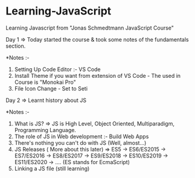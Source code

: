 # Learning-JavaScript

Learning Javascript from "Jonas Schmedtmann JavaScript Course"

Day 1 => Today started the course & took some notes of the fundamentals section.

*Notes :- 
1) Setting Up Code Editor :- VS Code
2) Install Theme if you want from extension of VS Code - The used in Course is "Monokai Pro"
3) File Icon Change - Set to Seti


Day 2 => Learnt history about JS 

*Notes :-
1) What is JS? => JS is High Level, Object Oriented, Multiparadigm, Programming Language.
2) The role of JS in Web development :- Build Web Apps
3) There's nothing you can't do with JS (Well, almost...)
4) JS Releases ( More about this later) => ES5 -> ES6/ES2015 -> ES7/ES2016 -> ES8/ES2017 -> ES9/ES2018 -> ES10/ES2019 -> ES11/ES2020 -> .... (ES stands for EcmaScript)
5) Linking a JS file (still learning)

